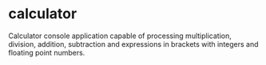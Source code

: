 # calculator
Calculator console application capable of processing multiplication, division, addition, subtraction and expressions in brackets with integers and floating point numbers.
